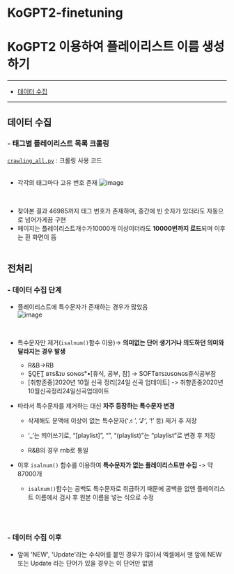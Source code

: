 # KoGPT2-finetuning
# KoGPT2 이용하여 플레이리스트 이름 생성하기
---
- [데이터 수집](#데이터-수집)
---
## 데이터 수집 
### - 태그별 플레이리스트 목록 크롤링  



[`crawling_all.py`](https://github.com/minji-o-j/KoGPT2-finetuning/blob/main/crawling/melon%20playlist/crawling_all.py) : 크롤링 사용 코드
<br><br>

- 각각의 태그마다 고유 번호 존재
![image](https://user-images.githubusercontent.com/45448731/98686741-43933500-23ac-11eb-8d0f-18114fdd1003.png)
<br>

- 찾아본 결과 46985까지 태그 번호가 존재하며, 중간에 빈 숫자가 있더라도 자동으로 넘어가게끔 구현
- 페이지는 플레이리스트개수가10000개 이상이더라도 **10000번까지 로드**되며 이후는 흰 화면이 뜸
<br><br>



## 전처리

### - 데이터 수집 단계

- 플레이리스트에 특수문자가 존재하는 경우가 많았음  
![image](https://user-images.githubusercontent.com/45448731/98688269-016af300-23ae-11eb-82df-6cfc6c12a3dd.png)
<br>

- 특수문자만 제거(`isalnum()`함수 이용)-> **의미없는 단어 생기거나 의도하던 의미와 달라지는 경우 발생**  
  - R&B->RB  
  - S͚O͚F͚T͚ ʙᴛs&ɪᴜ sᴏɴɢs°•[휴식, 공부, 잠] -> SOFTʙᴛsɪᴜsᴏɴɢs휴식공부잠  
  - [취향존중]2020년 10월 신곡 정리[24일 신곡 업데이트] -> 취향존중2020년10월신곡정리24일신곡업데이트  
  
- 따라서 특수문자를 제거하는 대신 **자주 등장하는 특수문자 변경**  

  - 삭제해도 문맥에 이상이 없는 특수문자(‘♬’, ‘♪’, ‘!’ 등) 제거 후 저장  

  - ‘_’는 띄어쓰기로, “[playlist]”, “<playlist>”, “(playlist)”는 “playlist”로 변경 후 저장  

  - R&B의 경우 rnb로 통일  

    

- 이후 `isalnum()` 함수를 이용하여 **특수문자가 없는 플레이리스트만 수집** -> 약 87000개  

  - `isalnum()`함수는 공백도 특수문자로 취급하기 때문에 공백을 없앤 플레이리스트 이름에서 검사 후 원본 이름을 넣는 식으로 수정  

<br><br>

### - 데이터 수집 이후

- 앞에 'NEW', 'Update'라는 수식어를 붙인 경우가 많아서 엑셀에서 맨 앞에 NEW 또는 Update 라는 단어가 있을 경우는 이 단어만 없앰   

